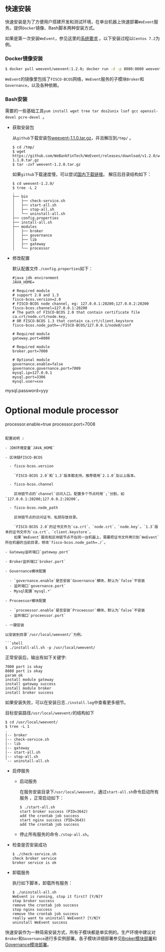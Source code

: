 ## 快速安装

快速安装是为了方便用户搭建开发和测试环境，在单台机器上快速部署`WeEvent`服务。提供`Docker`镜像、Bash脚本两种安装方式。

如果是第一次安装`WeEvent`，参见这里的[系统要求](./environment.html) 。以下安装过程以`Centos 7.2`为例。

### Docker镜像安装

  ```bash
  $ docker pull weevent/weevent:1.2.0; docker run -d -p 8080:8080 weevent/weevent:1.2.0 /root/run.sh
  ```

  `WeEvent`的镜像里包括了`FISCO-BCOS`网络，`WeEvent`服务的子模块`Broker`和`Governance`，以及各种依赖。


### Bash安装

需要的一些基础工具`yum install wget tree tar dos2unix lsof gcc openssl-devel pcre-devel `。

- 获取安装包

  从`github`下载安装包[weevent-1.1.0.tar.gz](https://github.com/WeBankFinTech/WeEvent/releases/download/v1.1.0/weevent-1.1.0.tar.gz)，并且解压到`/tmp/` 。

  ```shell
  $ cd /tmp/
  $ wget https://github.com/WeBankFinTech/WeEvent/releases/download/v1.2.0/weevent-1.1.0.tar.gz
  $ tar -zxf weevent-1.2.0.tar.gz
  ```

  如果`github`下载速度慢，可以尝试[国内下载链接](https://www.fisco.com.cn/cdn/weevent/download/releases/v1.1.0/weevent-1.1.0.tar.gz)。
解压后目录结构如下：
  
  ```shell
  $ cd weevent-1.2.0/ 
  $ tree -L 2
  .
  ├── bin
  │   ├── check-service.sh
  │   ├── start-all.sh
  │   ├── stop-all.sh
  │   └── uninstall-all.sh
  ├── config.properties
  ├── install-all.sh
  ├── modules
  │   ├── broker
  │   ├── governance
  │   ├── lib
  │   ├── gateway
  │   └── processor
  ```
  
- 修改配置

  默认配置文件`./config.properties`如下：

  ```properties
  #java jdk environment
  JAVA_HOME=
  
  # Required module
  # support 2.0 and 1.3
  fisco-bcos.version=2.0
  # FISCO-BCOS node channel, eg: 127.0.0.1:20200;127.0.0.2:20200
  fisco-bcos.channel=127.0.0.1:20200
  # The path of FISCO-BCOS 2.0 that contain certificate file ca.crt/node.crt/node.key,
  # OR FISCO-BCOS 1.3 that contain ca.crt/client.keystore
  fisco-bcos.node_path=~/FISCO-BCOS/127.0.0.1/node0/conf
  
  # Required module
  gateway.port=8080
  
  # Required module
  broker.port=7000
  
  # Optional module
  governance.enable=false
  governance.governance.port=7009
  mysql.ip=127.0.0.1
  mysql.port=3306
  mysql.user=xxx
mysql.password=yyy
  
  # Optional module processor
  processor.enable=true
  processor.port=7008
  ```
  
  配置说明 :
  
- JDK环境变量`JAVA_HOME`
  
  - 区块链FISCO-BCOS
  
    - fisco-bcos.version
  
      `FISCO-BCOS 2.0`和`1.3`版本都支持，推荐使用`2.1.0`及以上版本。
  
    - fisco-bcos.channel
  
      区块链节点的`channel`访问入口。配置多个节点时用`;`分割，如`127.0.0.1:20200;127.0.0.2:20200`。
  
    - fisco-bcos.node_path
  
      区块链节点的访问证书、私钥存放目录。
      
      `FISCO-BCOS 2.0`的证书文件为`ca.crt`、`node.crt`、`node.key`。`1.3`版本的证书文件为`ca.crt`、`client.keystore`。
      如果`WeEvent`服务和区块链节点不在同一台机器上，需要把证书文件拷贝到`WeEvent`所在机器的当前目录，修改`fisco-bcos.node_path=./`。
  
  - Gateway监听端口`gateway.port`
  
  - Broker监听端口`broker.port`
  
  - Governance模块配置
  
    - `governance.enable`是否安装`Governance`模块，默认为`false`不安装
    - 监听端口`governance.port`
    - Mysql配置`mysql.*`
  
  - Proceessor模块配置
  
    - `proceessor.enable`是否安装`Proceessor`模块，默认为`false`不安装
    - 监听端口`proceessor.port`
  
- 一键安装

  以安装到目录`/usr/local/weevent/`为例。

  ```shell
  $ ./install-all.sh -p /usr/local/weevent/
  ```

  正常安装后，输出有如下关键字:

  ```
  7000 port is okay
  8080 port is okay
  param ok
  install module gateway 
  install gateway success 
  install module broker 
  install broker success 
  ```

  如果安装失败，可以在安装日志`./install.log`中查看更多细节。

  目标安装路径`/usr/local/weevent/`的结构如下

  ```shell
  $ cd /usr/local/weevent/
  $ tree -L 1
  .
  |-- broker					    
  |-- check-service.sh
  |-- lib				
  |-- gateway					    	
  |-- start-all.sh					
  |-- stop-all.sh				    
  `-- uninstall-all.sh
  ```
  
- 启停服务
  - 启动服务

    在服务安装目录下`/usr/local/weevent`，通过`start-all.sh`命令启动所有服务 ，正常启动如下：

    ```shell
    $ ./start-all.sh
    start broker success (PID=3642)
    add the crontab job success
    start nginx success (PID=3643)
    add the crontab job success
    ```

  - 停止所有服务的命令`./stop-all.sh`。

- 检查是否安装成功

    ```shell
    $ ./check-service.sh
    check broker service 
    broker service is ok
    ```

- 卸载服务

  执行如下脚本，卸载所有服务：

  ```shell
  $ ./uninstall-all.sh
  WeEvent is running, stop it first? [Y/N]Y 
  stop broker success
  remove the crontab job success
  stop nginx success
  remove the crontab job success
  really want to uninstall WeEvent? [Y/N]Y
  uninstall WeEvent success 
  ```

快速安装作为一种简易安装方式，所有子模块都是单实例的。生产环境中建议对`Broker`和`Governance`进行多实例部署。各子模块详细部署参见[Broker模块部署](./module/broker.html)和[Governance模块部署](./module/governance.html)。